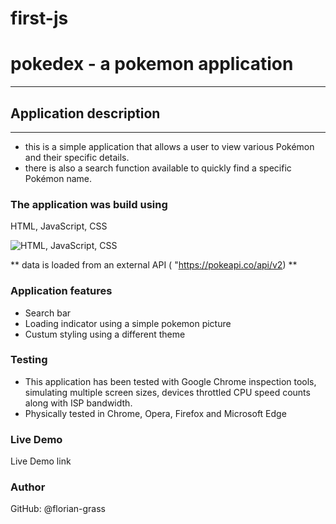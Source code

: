 # first-js



# pokedex - a pokemon application
------------------------------------

## Application description
----------------------------
* this is a simple application that allows a user to view various Pokémon and their specific details.
* there is also a search function available to quickly find a specific Pokémon name.

### The application was build using
HTML, JavaScript, CSS

![HTML, JavaScript, CSS](http:///github.com/florian-grass/first-js/pics/code-icons.png)

** data is loaded from an external API ( "https://pokeapi.co/api/v2) **

### Application features
* Search bar
* Loading indicator using a simple pokemon picture
* Custum styling using a different theme

### Testing
* This application has been tested with Google Chrome inspection tools, simulating multiple screen sizes, devices throttled CPU speed counts along with ISP bandwidth.
* Physically tested in Chrome, Opera, Firefox and Microsoft Edge

### Live Demo
Live Demo link

### Author
GitHub: @florian-grass
